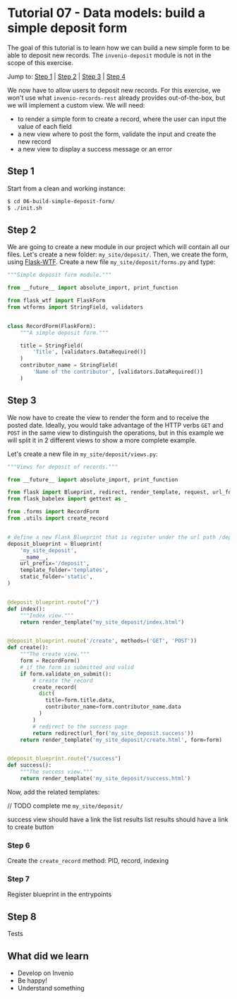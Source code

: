 # Tutorial 07 - Data models: build a simple deposit form

The goal of this tutorial is to learn how we can build a new simple form to be able to deposit new records. The `invenio-deposit` module is not in the scope of this exercise.

Jump to: [Step 1](#step-1) | [Step 2](#step-2) | [Step 3](#step-3) | [Step 4](#step-4)

We now have to allow users to deposit new records. For this exercise, we won't use what `invenio-records-rest` already provides out-of-the-box, but we will implement a custom view.
We will need:
* to render a simple form to create a record, where the user can input the value of each field
* a new view where to post the form, validate the input and create the new record
* a new view to display a success message or an error

## Step 1

Start from a clean and working instance:

```bash
$ cd 06-build-simple-deposit-form/
$ ./init.sh
```

## Step 2

We are going to create a new module in our project which will contain all our files.
Let's create a new folder: `my_site/deposit/`. Then, we create the form, using [Flask-WTF](https://flask-wtf.readthedocs.io). Create a new file `my_site/deposit/forms.py` and type:

```python
"""Simple deposit form module."""

from __future__ import absolute_import, print_function

from flask_wtf import FlaskForm
from wtforms import StringField, validators


class RecordForm(FlaskForm):
    """A simple deposit form."""

    title = StringField(
        'Title', [validators.DataRequired()]
    )
    contributor_name = StringField(
        'Name of the contributor', [validators.DataRequired()]
    )
```

## Step 3

We now have to create the view to render the form and to receive the posted date. Ideally, you would take advantage of the HTTP verbs `GET` and `POST` in the same view to distinguish the operations, but in this example we will split it in 2 different views to show a more complete example.

Let's create a new file in `my_site/deposit/views.py`:

```python
"""Views for deposit of records."""

from __future__ import absolute_import, print_function

from flask import Blueprint, redirect, render_template, request, url_for
from flask_babelex import gettext as _

from .forms import RecordForm
from .utils import create_record


# define a new Flask Blueprint that is register under the url path /deposit
deposit_blueprint = Blueprint(
    'my_site_deposit',
    __name__,
    url_prefix='/deposit',
    template_folder='templates',
    static_folder='static',
)


@deposit_blueprint.route("/")
def index():
    """Index view."""
    return render_template("my_site_deposit/index.html")


@deposit_blueprint.route('/create', methods=('GET', 'POST'))
def create():
    """The create view."""
    form = RecordForm()
    # if the form is submitted and valid
    if form.validate_on_submit():
        # create the record
        create_record(
          dict(
            title=form.title.data,
            contributor_name=form.contributor_name.data
          )
        )
        # redirect to the success page
        return redirect(url_for('my_site_deposit.success'))
    return render_template('my_site_deposit/create.html', form=form)


@deposit_blueprint.route("/success")
def success():
    """The success view."""
    return render_template('my_site_deposit/success.html')
```

Now, add the related templates:

// TODO complete me
`my_site/deposit/`

success view should have a link the list results
list results should have a link to create button

### Step 6

Create the `create_record` method: PID, record, indexing

### Step 7

Register blueprint in the entrypoints

## Step 8

Tests


## What did we learn

- Develop on Invenio
- Be happy!
- Understand something
